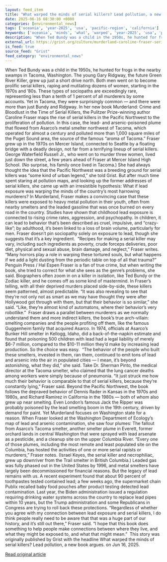 ```yaml
---
layout: feed_item
title: "What warped the minds of serial killers? Lead pollution, a new book argues."
date: 2025-06-16 08:30:00 +0000
categories: [environmental_news]
tags: ['oceania', 'year-2025', 'usa', 'pacific-region', 'california']
keywords: ['oceania', 'minds', 'what', 'warped', 'year-2025', 'usa', 'pacific-region', 'california']
description: "When Ted Bundy was a child in the 1950s, he hunted for frogs in the nearby swamps in Tacoma, Washington"
external_url: https://grist.org/culture/murderland-caroline-fraser-serial-killers-pacific-northwest-lead-pollution/
is_feed: true
source_feed: "Grist"
feed_category: "environmental_news"
---
```


When Ted Bundy was a child in the 1950s, he hunted for frogs in the nearby swamps in Tacoma, Washington. The young Gary Ridgway, the future Green River Killer, grew up just a short drive north. Both men went on to become prolific serial killers, raping and mutilating dozens of women, starting in the 1970s and ’80s. These types of sociopaths are exceedingly rare, representing less than a tenth of 1 percent of all murderers by some accounts. Yet in Tacoma, they were surprisingly common — and there were more than just Bundy and Ridgway. In her new book Murderland: Crime and Bloodlust in the Time of Serial Killers, the Pulitzer Prize-winning author Caroline Fraser maps the rise of serial killers in the Pacific Northwest to the proliferation of pollution. In this case, the lead- and arsenic-poisoned plume that flowed from Asarco’s metal smelter northwest of Tacoma, which operated for almost a century and polluted more than 1,000 square miles of the Puget Sound area, the source of the famous “aroma of Tacoma.” Fraser grew up in the 1970s on Mercer Island, connected to Seattle by a floating bridge with a deadly design, not far from a terrifying lineup of serial killers. George Waterfield Russell Jr., who went on to murder three women, lived just down the street, a few years ahead of Fraser at Mercer Island High School. (No surprise, his family once lived in Tacoma.) She had always thought the idea that the Pacific Northwest was a breeding ground for serial killers was “some kind of urban legend,” she told Grist. But after much time spent staring at pollution maps, and looking up the former addresses of serial killers, she came up with an irresistible hypothesis: What if lead exposure was warping the minds of the country’s most harrowing murderers? In Murderland, Fraser makes a convincing case that these killers were exposed to heavy metal pollution in their youth, often from nearby smelters and the leaded gasoline that was once burned on every road in the country. Studies have shown that childhood lead exposure is connected to rising crime rates, aggression, and psychopathy. In children, it can lead to behavior that’s been described as cruel, impulsive, and “crazy-like”; by adulthood, it’s been linked to a loss of brain volume, particularly for men. Fraser doesn’t pin sociopathy solely on exposure to lead, though she suggests that it’s a key ingredient.&nbsp; “Recipes for making a serial killer may vary, including such ingredients as poverty, crude forceps deliveries, poor diet, physical and sexual abuse, brain damage, and neglect,” Fraser writes. “Many horrors play a role in warping these tortured souls, but what happens if we add a light dusting from the periodic table on top of all that trauma?” Penguin Press / Hal Espen Fraser is a fan of true crime, but when writing the book, she tried to correct for what she sees as the genre’s problems, she said. Biographers often zoom in on a killer in isolation, like Ted Bundy or the Zodiac killer, and he comes off as some kind of mastermind. In Fraser’s telling, with all their deprived murders placed side-by-side, these killers seem patterned, almost predictable. “It was also revealing to see that they&#8217;re not only not as smart as we may have thought they were after Hollywood got through with them, but that their behavior is so similar,” she said. “Like, they&#8217;re almost kind of automatons, where their behavior&#8217;s very robotlike.”&nbsp; Fraser draws a parallel between murderers as we normally understand them and more indirect killers, the book’s true arch-villain: smelting companies and the people profiting off them, like the famous Guggenheim family that acquired Asarco. In 1974, officials at Asarco’s Bunker Hill smelter in Kellogg, Idaho, did a back-of-the-napkin estimate and found that poisoning 500 children with lead had a legal liability of merely $6-7 million, compared to the $10-11 million they’d make by increasing lead production. So the choice was easy.&nbsp; “The behavior of the people who built these smelters, invested in them, ran them, continued to emit tons of lead and arsenic into the air in populated cities — I mean, it&#8217;s beyond astonishing, what they did,” she said. Take Dr. Sherman Pinto, the medical director at the Tacoma smelter, who claimed that the lung cancer deaths among workers were simply because of pneumonia. “It just struck me how much their behavior is comparable to that of serial killers, because they&#8217;re constantly lying,” Fraser said. Beyond the Pacific Northwest, the book follows the depraved behavior of Dennis Rader in Kansas in the 1970s and 1980s, and Richard Ramirez in California in the 1980s — both of whom also grew up near smelting. Even London’s famous Jack the Ripper was probably poisoned by the lead smelting boom in the 19th century, driven by demand for paint. Yet Murderland focuses on Washington state for a reason. When Fraser looked at the Washington Department of Ecology’s map of lead and arsenic contamination, she saw four plumes: The fallout from Asarco’s Tacoma smelter, another smelter plume in Everett, former orchard lands in central Washington that were sprayed with lead arsenate as a pesticide, and a cleanup site on the upper Columbia River. “Every one of those plumes, including the most remote and least populated site on the Columbia, has hosted the activities of one or more serial rapists or murderers,” Fraser notes. (Israel Keyes, the serial killer and necrophiliac, grew up downriver from the Trail smelter in British Columbia.) Leaded gas was fully phased out in the United States by 1996, and metal smelters have largely been decommissioned for financial reasons. But the legacy of lead remains with us. A recent experiment found that about 90 percent of toothpastes tested contained lead; a few weeks ago, the supermarket chain Publix recalled baby food pouches after product testing detected lead contamination. Last year, the Biden administration issued a regulation requiring drinking water systems across the country to replace lead pipes within 10 years, but the Trump administration and some Republicans in Congress are trying to roll back these protections. “Regardless of whether you agree with my connection between lead exposure and serial killers, I do think people really need to be aware that that was a huge part of our history, and it&#8217;s still out there,” Fraser said. “I hope that this book does something to help people make connections between where they live, and what they might be exposed to, and what that might mean.” &nbsp;This story was originally published by Grist with the headline What warped the minds of serial killers? Lead pollution, a new book argues. on Jun 16, 2025.

[Read original article](https://grist.org/culture/murderland-caroline-fraser-serial-killers-pacific-northwest-lead-pollution/)

